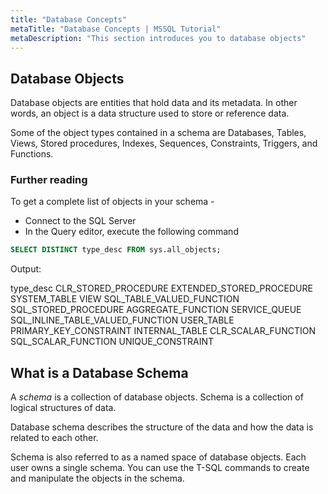 ```yaml
---
title: "Database Concepts"
metaTitle: "Database Concepts | MSSQL Tutorial"
metaDescription: "This section introduces you to database objects"
---
```


## Database Objects

Database objects are entities that hold data and its metadata.
In other words, an object is a data structure used to store or reference data.

Some of the object types contained in a schema are Databases, Tables, Views, Stored procedures, Indexes, Sequences, Constraints, Triggers, and Functions.

### Further reading

To get a complete list of objects in your schema -

* Connect to the SQL Server
* In the Query editor, execute the following command

```SQL
SELECT DISTINCT type_desc FROM sys.all_objects;
```

Output:

type_desc
CLR_STORED_PROCEDURE
EXTENDED_STORED_PROCEDURE
SYSTEM_TABLE
VIEW
SQL_TABLE_VALUED_FUNCTION
SQL_STORED_PROCEDURE
AGGREGATE_FUNCTION
SERVICE_QUEUE
SQL_INLINE_TABLE_VALUED_FUNCTION
USER_TABLE
PRIMARY_KEY_CONSTRAINT
INTERNAL_TABLE
CLR_SCALAR_FUNCTION
SQL_SCALAR_FUNCTION
UNIQUE_CONSTRAINT

## What is a Database Schema

A *schema* is a collection of database objects. Schema is a collection of logical structures of data.

Database schema describes the structure of the data and how the data is related to each other.

Schema is also referred to as a named space of database objects. Each user owns a single schema. You can use the T-SQL commands to create and manipulate the objects in the schema.
